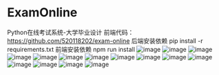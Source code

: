 # ExamOnline
Python在线考试系统-大学毕业设计
前端代码：https://github.com/520118202/exam-online
后端安装依赖
pip install -r requirements.txt
前端安装依赖
npm run install
![image](https://github.com/520118202/ExamOnline/blob/master/templates/img/1.png)
![image](https://github.com/520118202/ExamOnline/blob/master/templates/img/2.png)
![image](https://github.com/520118202/ExamOnline/blob/master/templates/img/3.png)
![image](https://github.com/520118202/ExamOnline/blob/master/templates/img/4.png)
![image](https://github.com/520118202/ExamOnline/blob/master/templates/img/5.png)
![image](https://github.com/520118202/ExamOnline/blob/master/templates/img/6.png)
![image](https://github.com/520118202/ExamOnline/blob/master/templates/img/7.png)
![image](https://github.com/520118202/ExamOnline/blob/master/templates/img/8.png)
![image](https://github.com/520118202/ExamOnline/blob/master/templates/img/9.png)
![image](https://github.com/520118202/ExamOnline/blob/master/templates/img/10.png)
![image](https://github.com/520118202/ExamOnline/blob/master/templates/img/11.png)
![image](https://github.com/520118202/ExamOnline/blob/master/templates/img/12.png)
![image](https://github.com/520118202/ExamOnline/blob/master/templates/img/13.png)
![image](https://github.com/520118202/ExamOnline/blob/master/templates/img/14.png)
![image](https://github.com/520118202/ExamOnline/blob/master/templates/img/15.png)
